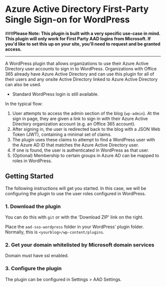 # Azure Active Directory First-Party Single Sign-on for WordPress

###**Please Note: This plugin is built with a very specific use-case in mind. This plugin will only work for First Party AAD logins from Microsoft. If you'd like to set this up on your site, you'll need to request and be granted access.**

---

A WordPress plugin that allows organizations to use their Azure Active Directory
user accounts to sign in to WordPress. Organizations with Office 365 already have
Azure Active Directory and can use this plugin for all of their users and any onsite
Active Directory linked to Azure Active Directory can also be used.

- Standard WordPress login is still available.

In the typical flow:

1. User attempts to access the admin section of the blog (`wp-admin`). At the sign in page, they are given a link to sign in with their Azure Active Directory organization account (e.g. an Office 365 account).
2. After signing in, the user is redirected back to the blog with a JSON Web Token (JWT), containing a minimal set of claims.
3. The plugin uses these claims to attempt to find a WordPress user with the Azure AD ID that matches the Azure Active Directory user.
4. If one is found, the user is authenticated in WordPress as that user.
5. (Optional) Membership to certain groups in Azure AD can be mapped to roles in WordPress.

## Getting Started

The following instructions will get you started. In this case, we will be configuring the plugin to use the user roles configured in WordPress.

### 1. Download the plugin

You can do this with `git` or with the 'Download ZIP' link on the right.

Place the `aad-sso-wordpress` folder in your WordPress' plugin folder. Normally, this is `<yourblog>/wp-content/plugins`.

### 2. Get your domain whitelisted by Microsoft domain services
Domain must have ssl enabled.

### 3. Configure the plugin

The plugin can be configured in Settings > AAD Settings.
